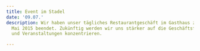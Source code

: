 ```yaml
---
title: Event im Stadel
date: '09.07.'
description: Wir haben unser tägliches Restaurantgeschäft im Gasthaus zum Lamm seit
  Mai 2015 beendet. Zukünftig werden wir uns stärker auf die Geschäftsfelder Catering/Partyservice
  und Veranstaltungen konzentrieren.

---
```

